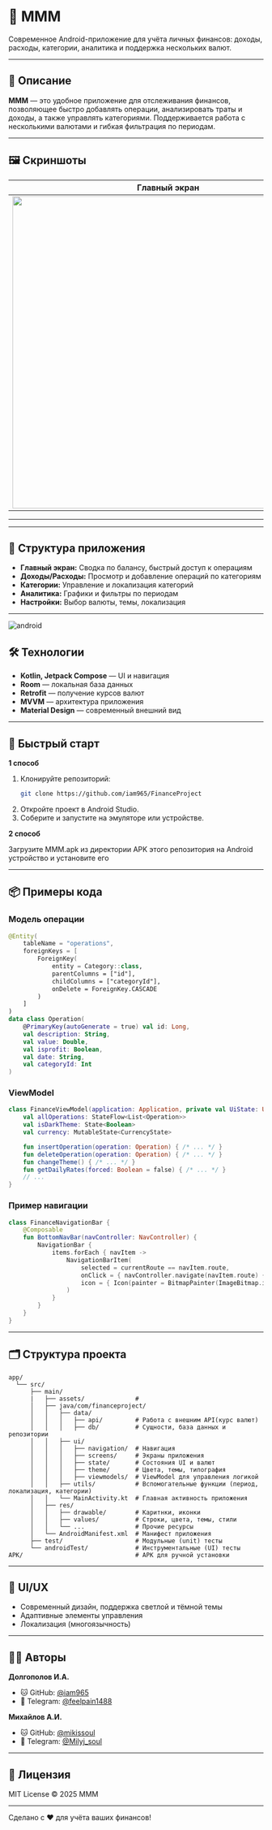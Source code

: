 # 💸 MMM

Современное Android-приложение для учёта личных финансов: доходы, расходы, категории, аналитика и поддержка нескольких валют.

---

## 📱 Описание

**MMM** — это удобное приложение для отслеживания финансов, позволяющее быстро добавлять операции, анализировать траты и доходы, а также управлять категориями. Поддерживается работа с несколькими валютами и гибкая фильтрация по периодам.

---

## 🖼️ Скриншоты

| Главный экран | Добавление операции | Аналитика | Настройки |
|---------------|---------------------|-----------|-----------|
| <img src="screenshots/home.png" height="615"/> | <img src="screenshots/add.png"  height="615"/> | <img src="screenshots/diagram.png"  height="615"/> | <img src="screenshots/settings.png"  height="615"/>|

---

---

## 🧩 Структура приложения

- **Главный экран:** Сводка по балансу, быстрый доступ к операциям
- **Доходы/Расходы:** Просмотр и добавление операций по категориям
- **Категории:** Управление и локализация категорий
- **Аналитика:** Графики и фильтры по периодам
- **Настройки:** Выбор валюты, темы, локализация

---
![android](screenshots/android.png)
## 🛠️ Технологии

- **Kotlin, Jetpack Compose** — UI и навигация
- **Room** — локальная база данных
- **Retrofit** — получение курсов валют
- **MVVM** — архитектура приложения
- **Material Design** — современный внешний вид

---

## 🚀 Быстрый старт
**1 способ**
1. Клонируйте репозиторий:
   ```bash
   git clone https://github.com/iam965/FinanceProject
   ```
2. Откройте проект в Android Studio.
3. Соберите и запустите на эмуляторе или устройстве.

**2 способ**

   Загрузите MMM.apk из директории APK этого репозитория на Android устройство и установите его

---

## 📦 Примеры кода

### Модель операции

```kotlin
@Entity(
    tableName = "operations",
    foreignKeys = [
        ForeignKey(
            entity = Category::class,
            parentColumns = ["id"],
            childColumns = ["categoryId"],
            onDelete = ForeignKey.CASCADE
        )
    ]
)
data class Operation(
    @PrimaryKey(autoGenerate = true) val id: Long,
    val description: String,
    val value: Double,
    val isprofit: Boolean,
    val date: String,
    val categoryId: Int
)
```

### ViewModel

```kotlin
class FinanceViewModel(application: Application, private val UiState: UIState) : AndroidViewModel(application) {
    val allOperations: StateFlow<List<Operation>>
    val isDarkTheme: State<Boolean>
    val currency: MutableState<CurrencyState>

    fun insertOperation(operation: Operation) { /* ... */ }
    fun deleteOperation(operation: Operation) { /* ... */ }
    fun changeTheme() { /* ... */ }
    fun getDailyRates(forced: Boolean = false) { /* ... */ }
    // ...
}
```

### Пример навигации

```kotlin
class FinanceNavigationBar {
    @Composable
    fun BottomNavBar(navController: NavController) {
        NavigationBar {
            items.forEach { navItem ->
                NavigationBarItem(
                    selected = currentRoute == navItem.route,
                    onClick = { navController.navigate(navItem.route) { /* ... */ } },
                    icon = { Icon(painter = BitmapPainter(ImageBitmap.imageResource(navItem.image)), contentDescription = navItem.title) }
                )
            }
        }
    }
}
```
---
## 🗂️ Структура проекта

```plaintext
app/
  └── src/
      ├── main/
      |   ├── assets/              # 
      │   ├── java/com/financeproject/
      │   │   ├── data/
      │   │   │   ├── api/         # Работа с внешним API(курс валют)
      │   │   │   ├── db/          # Сущности, база данных и репозитории
      │   │   ├── ui/
      │   │   │   ├── navigation/  # Навигация
      │   │   │   ├── screens/     # Экраны приложения
      │   │   │   ├── state/       # Состояния UI и валют
      │   │   │   ├── theme/       # Цвета, темы, типография
      │   │   │   ├── viewmodels/  # ViewModel для управления логикой
      │   │   ├── utils/           # Вспомогательные функции (период, локализация, категории)
      │   │   └── MainActivity.kt  # Главная активность приложения
      │   ├── res/
      │   │   ├── drawable/        # Каритнки, иконки
      │   │   ├── values/          # Строки, цвета, темы, стили
      │   │   └── ...              # Прочие ресурсы
      │   └── AndroidManifest.xml  # Манифест приложения
      ├── test/                    # Модульные (unit) тесты
      └── androidTest/             # Инструментальные (UI) тесты
APK/                               # APK для ручной установки
```
---

## 🎨 UI/UX

- Современный дизайн, поддержка светлой и тёмной темы
- Адаптивные элементы управления
- Локализация (многоязычность)

---

## 👨‍💻 Авторы

   **Долгополов И.А.**

   - 🐱 GitHub: [@iam965](https://github.com/iam965)
   - 📱 Telegram: [@feelpain1488](https://t.me/feelpain1488)
   
   **Михайлов А.И.**  
   - 🐱 GitHub: [@mikissoul](https://github.com/mikissoul)
   - 📱 Telegram: [@Milyj_soul](https://t.me/Milyj_soul)

---

## 📄 Лицензия

MIT License © 2025 MMM

---

Сделано с ❤️ для учёта ваших финансов!

